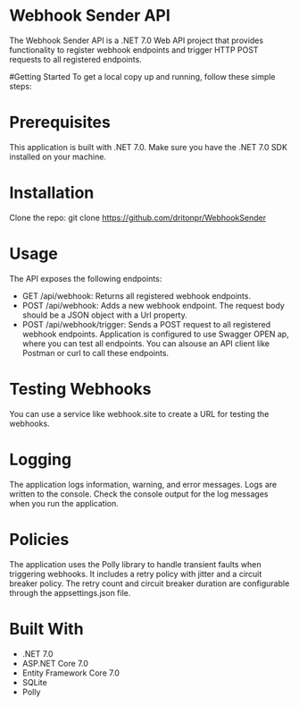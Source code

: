 # Webhook Sender API
The Webhook Sender API is a .NET 7.0 Web API project that provides functionality to register webhook endpoints and trigger HTTP POST requests to all registered endpoints.

#Getting Started
To get a local copy up and running, follow these simple steps:

# Prerequisites
This application is built with .NET 7.0. Make sure you have the .NET 7.0 SDK installed on your machine.

# Installation
Clone the repo: git clone https://github.com/dritonpr/WebhookSender

# Usage
The API exposes the following endpoints:
- GET /api/webhook: Returns all registered webhook endpoints.
- POST /api/webhook: Adds a new webhook endpoint. The request body should be a JSON object with a Url property.
- POST /api/webhook/trigger: Sends a POST request to all registered webhook endpoints.
Application is configured to use Swagger OPEN ap, where you can test all endpoints.
You can alsouse an API client like Postman or curl to call these endpoints.

# Testing Webhooks
You can use a service like webhook.site to create a URL for testing the webhooks.

# Logging
The application logs information, warning, and error messages. Logs are written to the console. Check the console output for the log messages when you run the application.

# Policies
The application uses the Polly library to handle transient faults when triggering webhooks. It includes a retry policy with jitter and a circuit breaker policy. The retry count and circuit breaker duration are configurable through the appsettings.json file.

# Built With
- .NET 7.0
- ASP.NET Core 7.0
- Entity Framework Core 7.0
- SQLite
- Polly
